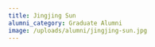```yaml
---
title: Jingjing Sun
alumni_category: Graduate Alumni
image: /uploads/alumni/jingjing-sun.jpg
---
```


